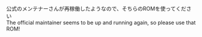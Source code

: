   公式のメンテナーさんが再稼働したようなので、そちらのROMを使ってください<br> 
 The official maintainer seems to be up and running again, so please use that ROM!  